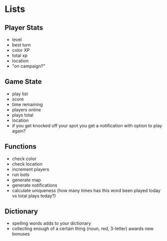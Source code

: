 # Lists

## Player Stats

- level
- best turn
- color XP
- total xp
- location
- "on campaign?"

## Game State

- play list
- score
- time remaining
- players online
- plays total
- location
- if you get knocked off your spot you get a notification with option to play again?

## Functions

- check color
- check location 
- increment players
- run bots
- generate map
- generate notifications
- calculate uniqueness (how many times has this word been played today vs total plays today?)

## Dictionary

- spelling words adds to your dictionary
- collecting enough of a certain thing (noun, red, 3-letter) awards new bonuses